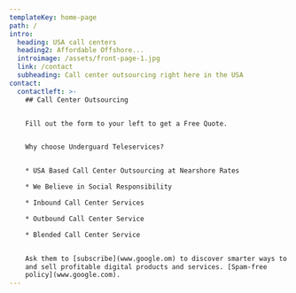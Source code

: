 ```yaml
---
templateKey: home-page
path: /
intro:
  heading: USA call centers
  heading2: Affordable Offshore...
  introimage: /assets/front-page-1.jpg
  link: /contact
  subheading: Call center outsourcing right here in the USA
contact:
  contactleft: >-
    ## Call Center Outsourcing


    Fill out the form to your left to get a Free Quote.


    Why choose Underguard Teleservices?


    * USA Based Call Center Outsourcing at Nearshore Rates

    * We Believe in Social Responsibility

    * Inbound Call Center Services

    * Outbound Call Center Service

    * Blended Call Center Service


    Ask them to [subscribe](www.google.om) to discover smarter ways to create
    and sell profitable digital products and services. [Spam-free
    policy](www.google.com).
---
```


